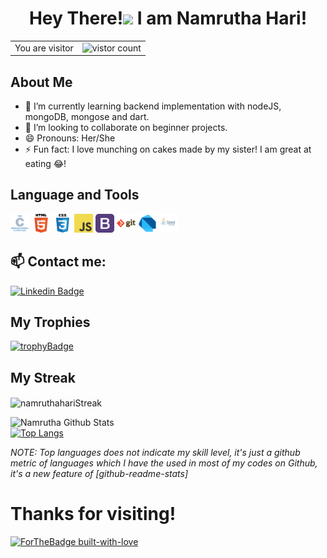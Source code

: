 <h1 align="center">Hey There!<img src="https://raw.githubusercontent.com/MartinHeinz/MartinHeinz/master/wave.gif" width="30px"> I am Namrutha Hari!</h1>

<table align="center">
  <tr>
    <td>You are visitor</td>
    <td><img src="https://profile-counter.glitch.me/namruthahari/count.svg" alt="vistor count" height="25" /></td>
  </tr>
</table>

 ## About Me
- 🌱 I’m currently learning backend implementation with nodeJS, mongoDB, mongose and dart.
- 👯 I’m looking to collaborate on beginner projects.
- 😄 Pronouns: Her/She
- ⚡ Fun fact: I love munching on cakes made by my sister! I am great at eating 😂!

 ## Language and Tools
<code><img height="30" src="https://raw.githubusercontent.com/github/explore/80688e429a7d4ef2fca1e82350fe8e3517d3494d/topics/c/c.png"></code>
<code><img height="30" src="https://raw.githubusercontent.com/github/explore/80688e429a7d4ef2fca1e82350fe8e3517d3494d/topics/html/html.png"></code>
<code><img height="30" src="https://raw.githubusercontent.com/github/explore/80688e429a7d4ef2fca1e82350fe8e3517d3494d/topics/css/css.png"></code>
<code><img height="30" src="https://raw.githubusercontent.com/github/explore/80688e429a7d4ef2fca1e82350fe8e3517d3494d/topics/javascript/javascript.png"></code>
<code><img height="30" src="https://raw.githubusercontent.com/github/explore/80688e429a7d4ef2fca1e82350fe8e3517d3494d/topics/bootstrap/bootstrap.png"></code>
<code><img height="30" src="https://raw.githubusercontent.com/github/explore/80688e429a7d4ef2fca1e82350fe8e3517d3494d/topics/git/git.png"></code>
<code><img height="30" src="https://raw.githubusercontent.com/github/explore/80688e429a7d4ef2fca1e82350fe8e3517d3494d/topics/dart/dart.png"></code>
<code><img height="30" src="https://raw.githubusercontent.com/github/explore/80688e429a7d4ef2fca1e82350fe8e3517d3494d/topics/java/java.png"></code>

## 📫 Contact me: 
[![Linkedin Badge](https://img.shields.io/badge/-namruthahari-blue?style=flat-square&logo=Linkedin&logoColor=white&link=https://www.linkedin.com/in/namrutha-hari-/)](https://www.linkedin.com/in/namrutha-hari-)

## My Trophies
<p align = "left"> <a href="https://github.com/ryo-ma/github-profile-trophy"><img src="https://github-profile-trophy.vercel.app/?username=namruthahari" alt="trophyBadge" /></a> </p>
 
 ## My Streak 
 <p><img align="center" src="https://github-readme-streak-stats.herokuapp.com/?user=namruthahari" alt="namruthahariStreak" /></p>
 
![Namrutha Github Stats](https://github-readme-stats.vercel.app/api?username=namruthahari&show_icons=true)       
[![Top Langs](https://github-readme-stats.vercel.app/api/top-langs/?username=namruthahari&hide=css)](https://github.com/namruthahari/github-readme-stats)

*NOTE: Top languages does not indicate my skill level, it's just a github metric of languages which I have the used in most of my codes on Github, it's a new feature of [github-readme-stats]*
 
 # Thanks for visiting!
 
[![ForTheBadge built-with-love](http://ForTheBadge.com/images/badges/built-with-love.svg)](https://GitHub.com/namruthahari/)
